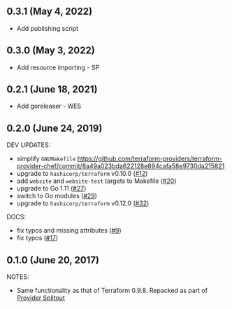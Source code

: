 ## 0.3.1 (May 4, 2022)

* Add publishing script

## 0.3.0 (May 3, 2022)

* Add resource importing - SP

## 0.2.1 (June 18, 2021)

* Add goreleaser - WES

## 0.2.0 (June 24, 2019)

DEV UPDATES:

* simplify `GNUMakefile` https://github.com/terraform-providers/terraform-provider-chef/commit/8a49a023bda622128e894cafa58e9730da215821
* upgrade to `hashicorp/terraform` v0.10.0 ([#12](https://github.com/terraform-providers/terraform-provider-chef/issues/12))
* add `website` and `website-test` targets to Makefile ([#20](https://github.com/terraform-providers/terraform-provider-chef/issues/20))
* upgrade to Go 1.11 ([#27](https://github.com/terraform-providers/terraform-provider-chef/issues/27))
* switch to Go modules ([#29](https://github.com/terraform-providers/terraform-provider-chef/issues/29))
* upgrade to `hashicorp/terraform` v0.12.0 ([#32](https://github.com/terraform-providers/terraform-provider-chef/issues/32))

DOCS:

* fix typos and missing attributes ([#9](https://github.com/terraform-providers/terraform-provider-chef/issues/9))
* fix typos ([#17](https://github.com/terraform-providers/terraform-provider-chef/issues/17))

## 0.1.0 (June 20, 2017)

NOTES:

* Same functionality as that of Terraform 0.9.8. Repacked as part of [Provider Splitout](https://www.hashicorp.com/blog/upcoming-provider-changes-in-terraform-0-10/)
